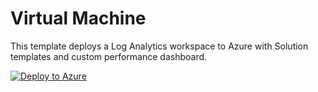 # Virtual Machine

This template deploys a Log Analytics workspace to Azure with Solution templates and custom performance dashboard. 

[![Deploy to Azure](http://azuredeploy.net/deploybutton.png)](https://portal.azure.com/#create/Microsoft.Template/uri/https%3A%2F%2Fraw.githubusercontent.com%2FCloudDirect%2FARMLab%2Fmaster%2Ftemplates%2Floganalytics%2Fazuredeploy.json)


